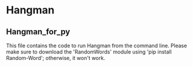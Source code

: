 # Hangman
## Hangman_for_py
This file contains the code to run Hangman from the command line. Please make sure to download the 'RandomWords' module using 'pip install Random-Word'; otherwise, it won't work.
